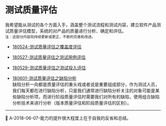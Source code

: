 # 测试质量评估
我希望能从测试的各个方面入手，涵盖整个测试流程和测试内容，建立软件产品测试质量评估模型，系统的对产品的质量进行分析、确定和评估。    
<small>注：这部分内容将持续更新或更正，不断的完善和改进。</small>

- [180524-测试质量评估之覆盖度评估](books/测试覆盖度评估.md)

- [180527-测试质量评估之测试用例评估](books/测试用例评估.md)

- [180529-测试质量评估之测试投入评估](books/测试投入评估.md)


- [180601-测试质量评估之缺陷分析](books/缺陷分析技术.md)   
缺陷分析一向都是质量评估的重头戏或者说是重要组成部分，作为测试人员，我们每天都在进行缺陷分析，只是我们通常进行缺陷分析关注的对象可能是某些缺陷分析项，而进行阶段质量评估时需要我们对所有的缺陷，使用组合缺陷分析技术来进行分析（版本质量评估和阶段质量评估的区别）。

* * *
:bell: A-2018-06-07-能力的提升很大程度上在于自我的反省和总结。
